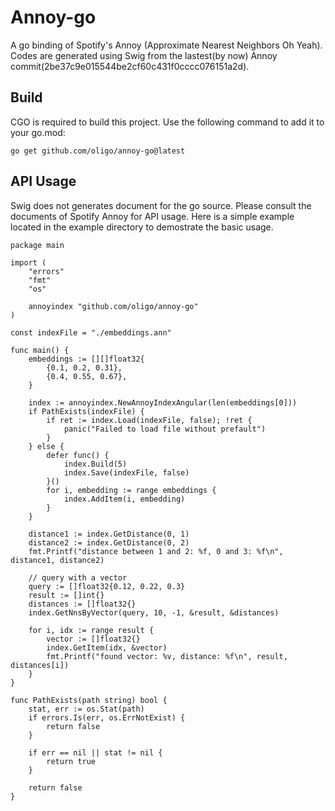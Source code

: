 # Annoy-go

A go binding of Spotify's Annoy (Approximate Nearest Neighbors Oh Yeah). 
Codes are generated using Swig from the lastest(by now) Annoy commit(2be37c9e015544be2cf60c431f0cccc076151a2d).

## Build

CGO is required to build this project. Use the following command to add it to your go.mod:

```
go get github.com/oligo/annoy-go@latest
```

## API Usage

Swig does not generates document for the go source. Please consult the documents of Spotify Annoy for API usage.
Here is a simple example located in the example directory to demostrate the basic usage. 

```
package main

import (
	"errors"
	"fmt"
	"os"

	annoyindex "github.com/oligo/annoy-go"
)

const indexFile = "./embeddings.ann"

func main() {
	embeddings := [][]float32{
		{0.1, 0.2, 0.31},
		{0.4, 0.55, 0.67},
	}

	index := annoyindex.NewAnnoyIndexAngular(len(embeddings[0]))
	if PathExists(indexFile) {
		if ret := index.Load(indexFile, false); !ret {
			panic("Failed to load file without prefault")
		}
	} else {
		defer func() {
			index.Build(5)
			index.Save(indexFile, false)
		}()
		for i, embedding := range embeddings {
			index.AddItem(i, embedding)
		}
	}

	distance1 := index.GetDistance(0, 1)
	distance2 := index.GetDistance(0, 2)
	fmt.Printf("distance between 1 and 2: %f, 0 and 3: %f\n", distance1, distance2)

	// query with a vector
	query := []float32{0.12, 0.22, 0.3}
	result := []int{}
	distances := []float32{}
	index.GetNnsByVector(query, 10, -1, &result, &distances)

	for i, idx := range result {
		vector := []float32{}
		index.GetItem(idx, &vector)
		fmt.Printf("found vector: %v, distance: %f\n", result, distances[i])
	}
}

func PathExists(path string) bool {
	stat, err := os.Stat(path)
	if errors.Is(err, os.ErrNotExist) {
		return false
	}

	if err == nil || stat != nil {
		return true
	}

	return false
}
```